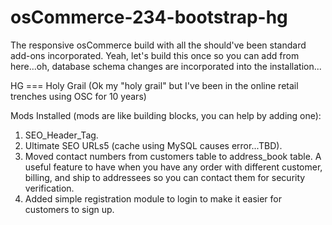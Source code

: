 osCommerce-234-bootstrap-hg
===========================

The responsive osCommerce build with all the should've been standard add-ons incorporated. Yeah, let's build this once so you can add from here...oh, database schema changes are incorporated into the installation...

HG === Holy Grail (Ok my "holy grail" but I've been in the online retail trenches using OSC for 10 years)

Mods Installed (mods are like building blocks, you can help by adding one):

1. SEO_Header_Tag.
2. Ultimate SEO URLs5 (cache using MySQL causes error...TBD).
3. Moved contact numbers from customers table to address_book table. A useful feature to have when you have any order with different customer, billing, and ship to addressees so you can contact them for security verification. 
4. Added simple registration module to login to make it easier for customers to sign up.
